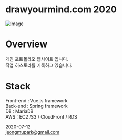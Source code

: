 # drawyourmind.com 2020

![image](https://user-images.githubusercontent.com/18201794/107038232-8f187c00-67ff-11eb-8fa0-9a6e11da2bdb.png)

# Overview
개인 포트폴리오 웹사이트 입니다.  
작업 히스토리를 기록하고 있습니다.

# Stack

Front-end : Vue.js framework  
Back-end : Spring framework  
DB : MariaDB  
AWS : EC2 /S3 / CloudFront / RDS  
  
2020-07-12    
jeongmupark@gmail.com

